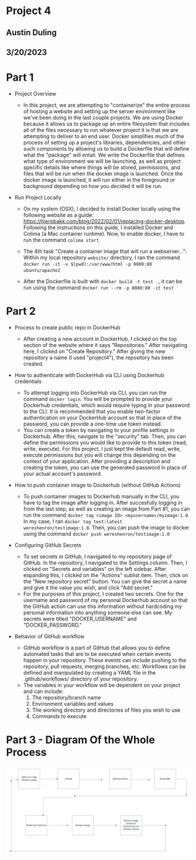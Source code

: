 # Project 4

## Austin Duling
## 3/20/2023

# Part 1
- Project Overview 
    - In this project, we are attempting to "containerize" the entire process of hosting a website and setting up the server environment like we've been doing in the last couple projects. We are using Docker because it allows us to package up an entire filesystem that includes all of the files necessary to run whatever project it is that we are attempting to deliver to an end user. Docker simplifies much of the process of setting up a project's libraries, dependencies, and other such components by allowing us to build a Dockerfile that will define what the "package" will entail. We write the Dockerfile that defines what type of environment we will be launching, as well as project specific details like where things will be stored, permissions, and files that will be run when the docker image is launched. Once the docker image is launched, it will run either in the foreground or background depending on how you decided it will be run. 




- Run Project Locally
    - On my system (OSX), I decided to install Docker locally using the following website as a guide: https://hjerpbakk.com/blog/2022/02/01/replacing-docker-desktop. Following the instructions on this guide, I installed Docker and Colima (a Mac container runtime). Now, to enable docker, I have to run the command `colima start`. 

    - The 4th task "Create a container image that will run a webserver...": Within my local repository `website/` directory, I ran the command `docker run -it -v $(pwd):/var/www/html -p 8080:80 ubuntu/apache2` 

    - After the Dockerfile is built with `docker build -t test .`, it can be run using the command `docker run --rm -p 8080:80 -it test`

# Part 2
- Process to create public repo in DockerHub
    - After creating a new account in DockerHub, I clicked on the top section of the website where it says "Repositories." After navigating here, I clicked on "Create Repository." After giving the new repository a name (I used "project4"), the repository has been created. 
    
- How to authenticate with DockerHub via CLI using Dockerhub credentials
    - To attempt logging into DockerHub via CLI, you can run the command `docker login`. You will be prompted to provide your Dockerhub credentials, which would require typing in your password to the CLI. It is recommended that you enable two-factor authentication on your DockerHub account so that in place of the password, you can provide a one-time use token instead. 
    - You can create a token by navigating to your profile settings in Dockerhub. After this, navigate to the "security" tab. Then, you can define the permissions you would like to provide to this token (read, write, execute). For this project, I just kept the default read, write, execute permissions but you will change this depending on the context of your application. After providing a description and creating the token, you can use the generated password in place of your actual account's password. 
- How to push container image to Dockerhub (without GitHub Actions)
    - To push container images to Dockerhub manually in the CLI, you have to tag the image after logging in. After succesfully logging in from the last step, as well as creating an image from Part #1, you can run the command `docker tag <image ID> <myusername>/myimage:1.0`. In my case, I ran `docker tag test:latest wereshenron/testimage:1.0`. Then, you can push the image to docker using the command `docker push wereshenron/testimage:1.0`

- Configuring GitHub Secrets 
    - To set secrets in GitHub, I navigated to my repository page of GitHub. In the repository, I navigated to the Settings column. Then, I clicked on "Secrets and variables" on the left sidebar. After expanding this, I clicked on the "Actions" sublist item. Then, click on the "New repository secret" button. You can give the secret a name and give it the value you wish, and click "Add secret."
    - For the purposes of this project, I created two secrets. One for the username and password of my personal Dockerhub account so that the GitHub action can use this information without hardcoding my personal information into anything someone else can see. My secrets were titled "DOCKER_USERNAME" and "DOCKER_PASSWORD."

- Behavior of GitHub workflow
    - GitHub workflow is a part of GitHub that allows you to define automated tasks that are to be executed when certain events happen in your repository. These events can include pushing to the repository, pull requests, merging branches, etc. Workflows can be defined and manipulated by creating a YAML file in the .github/workflows/ directory of your repository. 
    - The variables in your workflow will be dependent on your project and can include: 
        1. The repository/branch name 
        2. Environment variables and values
        3. The working directory and directories of files you wish to use
        4. Commands to execute 

# Part 3 - Diagram Of the Whole Process
![Screenshot](Images/CI.png)

        

